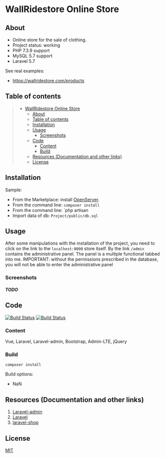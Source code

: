 # WallRidestore Online Store

## About

* Online store for the sale of clothing.
* Project status: working
* PHP 7.3.9 support
* MySQL 5.7 support
* Laravel 5.7

See real examples:

* <https://wallridestore.com/products>

## Table of contents

> * [WallRidestore Online Store](#wallRidestore-online-store)
>   * [About](#about)
>   * [Table of contents](#table-of-contents)
>   * [Installation](#installation)
>   * [Usage](#usage)
>     * [Screenshots](#screenshots)
>   * [Code](#code)
>     * [Content](#content)
>     * [Build](#build)
>   * [Resources (Documentation and other links)](#resources-documentation-and-other-links)
>   * [License](#license)

## Installation

Sample:

* From the Marketplace: install [OpenServer](https://ospanel.io/).
* From the command line: `composer install`
* From the command line: `php artisan 
* Import data of db: `Project/public/db.sql`

## Usage
After some manipulations with the installation of the project, you need to click on the link to the `localhost:8000` store itself.
By the link `/admin` contains the administrative panel. The panel is a multiple functional tabbed into me. IMPORTANT: without the permissions prescribed in the database, you will not be able to enter the administrative panel

### Screenshots
##### TODO


## Code

[![Build Status](https://camo.githubusercontent.com/a9c21aed014621d8a6c93cf7ebea1a106b83ebf5/687474703a2f2f696d672e736869656c64732e696f2f62616467652f6275696c642d70617373696e672d627269676874677265656e2e737667)](https://github.com/ArtyshkoAndrey/WallRidestore_laravel_shop)
[![Build Status](https://camo.githubusercontent.com/890acbdcb87868b382af9a4b1fac507b9659d9bf/68747470733a2f2f696d672e736869656c64732e696f2f62616467652f6c6963656e73652d4d49542d626c75652e737667)](https://github.com/ArtyshkoAndrey/WallRidestore_laravel_shop)

### Content

Vue, Laravel, Laravel-admin, Bootstrap, Admin-LTE, jQuery

### Build

    composer install

Build options:

* NaN

## Resources (Documentation and other links)
1. [Laravel-admin](https://laravel-admin.org/docs/#/)
2. [Laravel](https://laravel.com/docs/5.7/releases)
3. [laravel-shop](https://github.com/summerblue/laravel-shop/tree/L05_5.7)

## License

[MIT](https://opensource.org/licenses/MIT)
